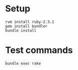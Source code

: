 # Setup
```
rvm install ruby-2.3.1
gem install bundler
bundle install
```

# Test commands
```
bundle exec rake
```